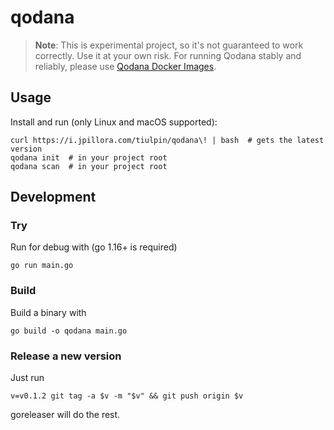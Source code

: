 # qodana

> **Note**: This is experimental project, so it's not guaranteed to work correctly.
> Use it at your own risk. For running Qodana stably and reliably, please use [Qodana Docker Images](https://www.jetbrains.com/help/qodana/docker-images.html).

## Usage

Install and run (only Linux and macOS supported):

```shell
curl https://i.jpillora.com/tiulpin/qodana\! | bash  # gets the latest version
qodana init  # in your project root
qodana scan  # in your project root
```

## Development

### Try

Run for debug with (go 1.16+ is required)

```shell
go run main.go
```

### Build

Build a binary with
```shell
go build -o qodana main.go
```

### Release a new version

Just run
```shell
v=v0.1.2 git tag -a $v -m "$v" && git push origin $v
```

goreleaser will do the rest.
